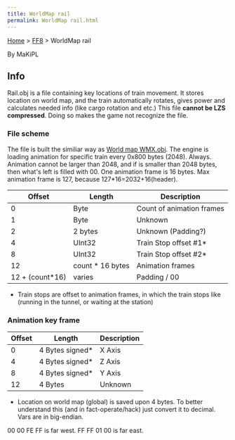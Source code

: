```yaml
---
title: WorldMap rail
permalink: WorldMap rail.html
---
```


[Home](../Main%20Page.md) > [FF8](../FF8.md) > WorldMap rail

By MaKiPL

## Info

Rail.obj is a file containing key locations of train movement. It stores
location on world map, and the train automatically rotates, gives power
and calculates needed info (like cargo rotation and etc.) This file
**cannot be LZS compressed**. Doing so makes the game not recognize the
file.

### File scheme

The file is built the similiar way as [World map WMX.obj][]. The engine
is loading animation for specific train every 0x800 bytes (2048).
Always. Animation cannot be larger than 2048, and if is smaller than
2048 bytes, then what's left is filled with 00. One animation frame is
16 bytes. Max animation frame is 127, because 127\*16=2032+16(header).

  
  

| Offset           | Length            | Description               |
|------------------|-------------------|---------------------------|
| 0                | Byte              | Count of animation frames |
| 1                | Byte              | Unknown                   |
| 2                | 2 bytes           | Unknown (Padding?)        |
| 4                | UInt32            | Train Stop offset \#1\*   |
| 8                | UInt32            | Train Stop offset \#2\*   |
| 12               | count \* 16 bytes | Animation frames          |
| 12 + (count\*16) | varies            | Padding / 00              |

-   Train stops are offset to animation frames, in which the train stops
    like (running in the tunnel, or waiting at the station)

### Animation key frame

| Offset | Length           | Description |
|--------|------------------|-------------|
| 0      | 4 Bytes signed\* | X Axis      |
| 4      | 4 Bytes signed\* | Z Axis      |
| 8      | 4 Bytes signed\* | Y Axis      |
| 12     | 4 Bytes          | Unknown     |

-   Location on world map (global) is saved upon 4 bytes. To better
    understand this (and in fact-operate/hack) just convert it to
    decimal. Vars are in big-endian.

00 00 FE FF is far west. FF FF 01 00 is far east.

  [World map WMX.obj]: WorldMap%20wmx.md "wikilink"
